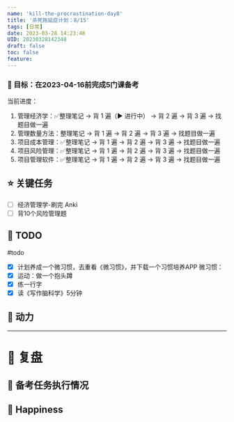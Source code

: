 ```yaml
---
name: 'kill-the-procrastination-day8'
title: '杀死拖延症计划：8/15'
tags: [日常]
date: 2023-03-28 14:23:48
UID: 20230328142348
draft: false
toc: false
feature: 
---
```



### 🎯 目标：在2023-04-16前完成5门课备考
当前进度：
1. 管理经济学：✅整理笔记 → 背 1 遍（▶️ 进行中） → 背 2 遍 → 背 3 遍 → 找题目做一遍
2. 管理数量方法：整理笔记 → 背 1 遍 → 背 2 遍 → 背 3 遍 → 找题目做一遍
3. 项目成本管理：✅整理笔记 → 背 1 遍 → 背 2 遍 → 背 3 遍 → 找题目做一遍
4. 项目风险管理：✅整理笔记 → 背 1 遍 → 背 2 遍 → 背 3 遍 → 找题目做一遍
5. 项目管理软件：✅整理笔记 → 背 1 遍 → 背 2 遍 → 背 3 遍 → 找题目做一遍


## ⭐️ 关键任务
- [ ] 经济管理学-刷完 Anki
- [ ] 背10个风险管理题

<!--more-->

## 📝 TODO
#todo
- [x] 计划养成一个微习惯，去重看《微习惯》，并下载一个习惯培养APP
微习惯：
- [x] 运动：做一个抱头蹲
- [x] 练一行字
- [x] 读《写作脑科学》5分钟

## 🔋 动力



---

# 🤔 复盘


## 💯 备考任务执行情况



## 🎉 Happiness
